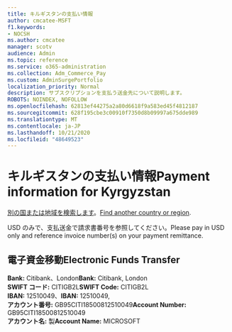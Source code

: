 ```yaml
---
title: キルギスタンの支払い情報
author: cmcatee-MSFT
f1.keywords:
- NOCSH
ms.author: cmcatee
manager: scotv
audience: Admin
ms.topic: reference
ms.service: o365-administration
ms.collection: Adm_Commerce_Pay
ms.custom: AdminSurgePortfolio
localization_priority: Normal
description: サブスクリプションを支払う送金先について説明します。
ROBOTS: NOINDEX, NOFOLLOW
ms.openlocfilehash: 62813ef44275a2a80d6618f9a583ed45f4812187
ms.sourcegitcommit: 628f195cbe3c00910f7350d8b09997a675dde989
ms.translationtype: MT
ms.contentlocale: ja-JP
ms.lasthandoff: 10/21/2020
ms.locfileid: "48649523"
---
```

# <a name="payment-information-for-kyrgyzstan"></a><span data-ttu-id="85eeb-103">キルギスタンの支払い情報</span><span class="sxs-lookup"><span data-stu-id="85eeb-103">Payment information for Kyrgyzstan</span></span>

<span data-ttu-id="85eeb-104">[別の国または地域を検索します](../billing-and-payments/pay-for-your-subscription.md)。</span><span class="sxs-lookup"><span data-stu-id="85eeb-104">[Find another country or region](../billing-and-payments/pay-for-your-subscription.md).</span></span> 

<span data-ttu-id="85eeb-105">USD のみで、支払送金で請求書番号を参照してください。</span><span class="sxs-lookup"><span data-stu-id="85eeb-105">Please pay in USD only and reference invoice number(s) on your payment remittance.</span></span>

## <a name="electronic-funds-transfer"></a><span data-ttu-id="85eeb-106">電子資金移動</span><span class="sxs-lookup"><span data-stu-id="85eeb-106">Electronic Funds Transfer</span></span>

<span data-ttu-id="85eeb-107">**Bank:** Citibank、London</span><span class="sxs-lookup"><span data-stu-id="85eeb-107">**Bank:** Citibank, London</span></span>  
<span data-ttu-id="85eeb-108">**SWIFT コード:** CITIGB2L</span><span class="sxs-lookup"><span data-stu-id="85eeb-108">**SWIFT Code:** CITIGB2L</span></span>  
<span data-ttu-id="85eeb-109">**IBAN:** 12510049、</span><span class="sxs-lookup"><span data-stu-id="85eeb-109">**IBAN:** 12510049,</span></span>  
<span data-ttu-id="85eeb-110">**アカウント番号:** GB95CITI18500812510049</span><span class="sxs-lookup"><span data-stu-id="85eeb-110">**Account Number:** GB95CITI18500812510049</span></span>  
<span data-ttu-id="85eeb-111">**アカウント名:** 製</span><span class="sxs-lookup"><span data-stu-id="85eeb-111">**Account Name:** MICROSOFT</span></span>  
